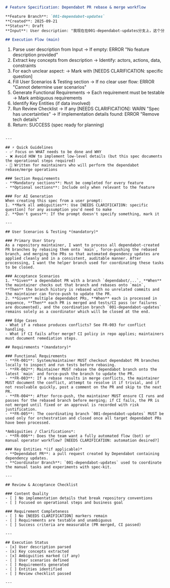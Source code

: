 ```markdown
# Feature Specification: Dependabot PR rebase & merge workflow

**Feature Branch**: `001-dependabot-updates`  
**Created**: 2025-09-21  
**Status**: Draft  
**Input**: User description: "我现在在001-dependabot-updates分支上，这个分支的本意是解决现在由dependabot扫描而自动创建的所有pr，这不是开发任务，只是要将由dependabot创建的pr对应的分支下载检查然后rebase main分支，再force提交，然后合并pr，为了规范操作这个任务也创建了pr，并引入了并实验spec-kit的运行，完成dependabot创建的任务之后，再关闭当前分支"

## Execution Flow (main)
```
1. Parse user description from Input
   → If empty: ERROR "No feature description provided"
2. Extract key concepts from description
   → Identify: actors, actions, data, constraints
3. For each unclear aspect:
   → Mark with [NEEDS CLARIFICATION: specific question]
4. Fill User Scenarios & Testing section
   → If no clear user flow: ERROR "Cannot determine user scenarios"
5. Generate Functional Requirements
   → Each requirement must be testable
   → Mark ambiguous requirements
6. Identify Key Entities (if data involved)
7. Run Review Checklist
   → If any [NEEDS CLARIFICATION]: WARN "Spec has uncertainties"
   → If implementation details found: ERROR "Remove tech details"
8. Return: SUCCESS (spec ready for planning)
```

---

## ⚡ Quick Guidelines
- ✅ Focus on WHAT needs to be done and WHY
- ❌ Avoid HOW to implement low-level details (but this spec documents the operational steps required)
- 👥 Written for maintainers who will perform the dependabot rebase/merge operations

### Section Requirements
- **Mandatory sections**: Must be completed for every feature
- **Optional sections**: Include only when relevant to the feature

### For AI Generation
When creating this spec from a user prompt:
1. **Mark all ambiguities**: Use [NEEDS CLARIFICATION: specific question] for any assumption you'd need to make
2. **Don't guess**: If the prompt doesn't specify something, mark it

---

## User Scenarios & Testing *(mandatory)*

### Primary User Story
As a repository maintainer, I want to process all dependabot-created PR branches by rebasing them onto `main`, force-pushing the rebased branch, and merging the PRs so that automated dependency updates are applied cleanly and in a consistent, auditable manner. After processing, I want the helper branch used for coordinating these tasks to be closed.

### Acceptance Scenarios
1. **Given** a dependabot PR with a branch `dependabot/...`, **When** the maintainer checks out that branch and rebases onto `main`, **Then** the branch history is rebased with no unrelated commits and the maintainer can force-push to update the PR.
2. **Given** multiple dependabot PRs, **When** each is processed in sequence, **Then** each PR is merged and tests/CI pass (or failures are documented), and the coordination branch `001-dependabot-updates` remains solely as a coordinator which will be closed at the end.

### Edge Cases
- What if a rebase produces conflicts? See FR-003 for conflict handling.
- What if CI fails after merge? CI policy in repo applies; maintainers must document remediation steps.

## Requirements *(mandatory)*

### Functional Requirements
- **FR-001**: System/maintainer MUST checkout dependabot PR branches locally to inspect and run tests before rebasing.
- **FR-002**: Maintainer MUST rebase the dependabot branch onto the latest `main` and force-push the branch to update the PR.
- **FR-003**: If a rebase results in merge conflicts, the maintainer MUST document the conflict, attempt to resolve it if trivial, and if not resolvable quickly, post a comment on the PR and skip to the next PR.
- **FR-004**: After force-push, the maintainer MUST ensure CI runs and passes for the rebased branch before merging; if CI fails, the PR is not merged until fixed or an approval is recorded with risk justification.
- **FR-005**: The coordinating branch `001-dependabot-updates` MUST be used only for orchestration and closed once all target dependabot PRs have been processed.

*Ambiguities / Clarifications*:
- **FR-006**: Does the team want a fully automated flow (bot) or manual operator workflow? [NEEDS CLARIFICATION: automation desired?]

### Key Entities *(if applicable)*
- **Dependabot PR**: a pull request created by Dependabot containing dependency updates.
- **Coordinator Branch**: `001-dependabot-updates` used to coordinate the manual tasks and experiments with spec-kit.

---

## Review & Acceptance Checklist

### Content Quality
- [ ] No implementation details that break repository conventions
- [ ] Focused on operational steps and business goal

### Requirement Completeness
- [ ] No [NEEDS CLARIFICATION] markers remain
- [ ] Requirements are testable and unambiguous
- [ ] Success criteria are measurable (PR merged, CI passed)

---

## Execution Status
- [x] User description parsed
- [x] Key concepts extracted
- [x] Ambiguities marked (if any)
- [ ] User scenarios defined
- [ ] Requirements generated
- [ ] Entities identified
- [ ] Review checklist passed

---

```

